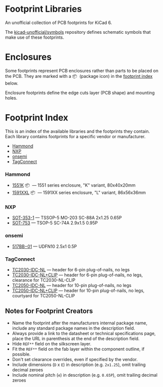 
<!-- THIS FILE IS AUTOMATICALLY GENERATED. DO NOT EDIT! -->

# Footprint Libraries

An unofficial collection of PCB footprints for KiCad 6.

The [kicad-unofficial/symbols] repository defines schematic symbols that make
use of these footprints.

# Enclosures

Some footprints represent PCB enclosures rather than parts to be placed on the
PCB. They are marked with a 📦&nbsp; (package icon) in the [footprint index]
below.

Enclosure footprints define the edge cuts layer (PCB shape) and mounting holes.

# Footprint Index

This is an index of the available libraries and the footprints they contain.
Each library contains footprints for a specific vendor or manufacturer.

- [Hammond](#hammond)
- [NXP](#nxp)
- [onsemi](#onsemi)
- [TagConnect](#tagconnect)

### Hammond

- <a id="Hammond_1551K">[1551K](https://www.hammfg.com/electronics/small-case/plastic/1551) 📦&nbsp; &mdash; 1551 series enclosure, "K" variant, 80x40x20mm 
- <a id="Hammond_1591XXL">[1591XXL](https://www.hammfg.com/electronics/small-case/plastic/1591xx) 📦&nbsp; &mdash; 1591XX series enclosure, "L" variant, 86x56x36mm 

### NXP

- <a id="NXP_SOT-353-1">[SOT-353-1](https://www.nexperia.com/packages/SOT353-1.html)  &mdash; TSSOP-5 MO-203 SC-88A 2x1.25 0.65P 
- <a id="NXP_SOT-753">[SOT-753](https://www.nxp.com/packages/SOT753.html)  &mdash; TSOP-5 SC-74A 2.9x1.5 0.95P 

### onsemi

- <a id="onsemi_517BB−01">[517BB−01](https://www.onsemi.com/pub/Collateral/517BB.PDF)  &mdash; UDFN10 2.5x1 0.5P 

### TagConnect

- <a id="TagConnect_TC2030-IDC-NL">[TC2030-IDC-NL](https://www.tag-connect.com/wp-content/uploads/bsk-pdf-manager/2019/12/TC2030-IDC-NL-Datasheet-Rev-B.pdf)  &mdash; header for 6-pin plug-of-nails, no legs 
- <a id="TagConnect_TC2030-IDC-NL+CLIP">[TC2030-IDC-NL+CLIP](https://www.tag-connect.com/wp-content/uploads/bsk-pdf-manager/2019/12/TC2030-IDC-NL-Datasheet-Rev-B.pdf)  &mdash; header for 6-pin plug-of-nails, no legs, clearance for TC2030-NL-CLIP 
- <a id="TagConnect_TC2050-IDC-NL">[TC2050-IDC-NL](https://www.tag-connect.com/wp-content/uploads/bsk-pdf-manager/TC2050-IDC-NL_Datasheet_8.pdf)  &mdash; header for 10-pin plug-of-nails, no legs 
- <a id="TagConnect_TC2050-IDC-NL+CLIP">[TC2050-IDC-NL+CLIP](https://www.tag-connect.com/wp-content/uploads/bsk-pdf-manager/TC2050-IDC-NL_Datasheet_8.pdf)  &mdash; header for 10-pin plug-of-nails, no legs, courtyard for TC2050-NL-CLIP 

## Notes for Footprint Creators

- Name the footprint after the manufacturers internal package name, include any
  standard package names in the description field.
- Always provide a link to the datasheet or technical specifications page, place the URL in parenthesis at the end of the description field.
- Hide `REF**` field on the silkscreen layer.
- Fit the `REF**` field on the fab layer within the component outline, if possible.
- Don't set clearance overrides, even if specified by the vendor.
- Include dimensions (`D` x `E`) in description (e.g. `2x1.25`), omit trailing decimal zeroes
- Include nominal pitch (`e`) in description (e.g. `0.65P`), omit trailing decimal zeroes

<!-- references -->

[kicad-unofficial/symbols]: https://github.com/kicad-unofficial/symbols

[footprint index]: #footprint-index

